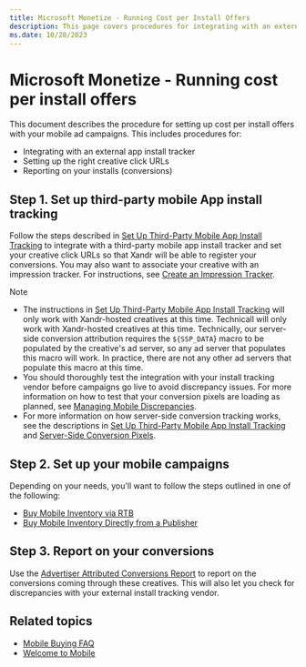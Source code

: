 ```yaml
---
title: Microsoft Monetize - Running Cost per Install Offers
description: This page covers procedures for integrating with an external app install tracker, Setting up the right creative click URLs and Reporting on your installs.   
ms.date: 10/28/2023
---
```



# Microsoft Monetize - Running cost per install offers

This document describes the procedure for setting up cost per install
offers with your mobile ad campaigns. This includes procedures for:

- Integrating with an external app install tracker
- Setting up the right creative click URLs
- Reporting on your installs (conversions)

## Step 1. Set up third-party mobile App install tracking

Follow the steps described in [Set Up Third-Party Mobile App Install Tracking](set-up-third-party-mobile-app-install-tracking.md) to
integrate with a third-party mobile app install tracker and set your
creative click URLs so that Xandr will be able
to register your conversions. You may also want to associate your
creative with an impression tracker. For instructions, see [Create an Impression Tracker](create-an-impression-tracker.md).

> [!NOTE]
> - The instructions in [Set Up Third-Party Mobile App Install Tracking</a> will only work with Xandr-hosted creatives at this time. Technicall](set-up-third-party-mobile-app-install-tracking.md) will only work with Xandr-hosted creatives at this time. Technically, our server-side conversion attribution requires the `${SSP_DATA`} macro to be populated by the creative's ad server, so any ad server that populates this macro will work. In practice, there are not any other ad servers that populate this macro at this time.
> - You should thoroughly test the integration with your install tracking vendor before campaigns go live to avoid discrepancy issues. For more information on how to test that your conversion pixels are loading as planned, see [Managing Mobile Discrepancies](managing-mobile-discrepancies.md).
> - For more information on how server-side conversion tracking works, see the descriptions in [Set Up Third-Party Mobile App Install Tracking](set-up-third-party-mobile-app-install-tracking.md) and [Server-Side Conversion Pixels](server-side-conversion-pixels.md).

## Step 2. Set up your mobile campaigns

Depending on your needs, you'll want to follow the steps outlined in one
of the following:

- [Buy Mobile Inventory via RTB](buy-mobile-inventory-via-rtb.md)
- [Buy Mobile Inventory Directly from a Publisher](buy-mobile-inventory-directly-from-a-publisher.md)

## Step 3. Report on your conversions

Use the [Advertiser Attributed Conversions Report](advertiser-attributed-conversions-report.md) to report on
the conversions coming through these creatives. This will also let you
check for discrepancies with your external install tracking vendor.

## Related topics

- [Mobile Buying FAQ](mobile-buying-faq.md)
- [Welcome to Mobile](welcome-to-mobile.md)
